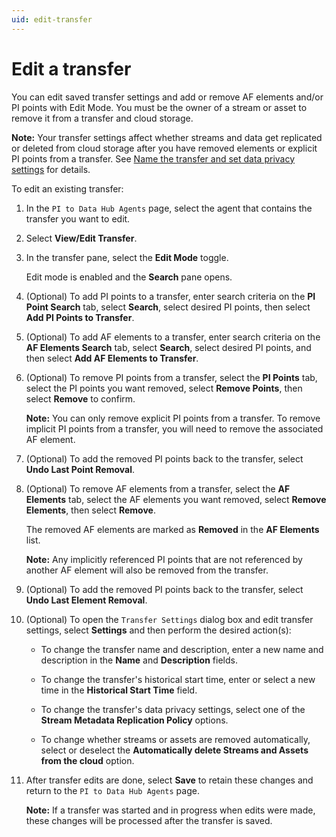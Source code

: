 ```yaml
---
uid: edit-transfer
---
```


# Edit a transfer

You can edit saved transfer settings and add or remove AF elements and/or PI points with Edit Mode. You must be the owner of a stream or asset to remove it from a transfer and cloud storage.

**Note:** Your transfer settings affect whether streams and data get replicated or deleted from cloud storage after you have removed elements or explicit PI points from a transfer. See [Name the transfer and set data privacy settings](xref:create-transfer#name-the-transfer-and-set-data-privacy-settings) for details.

<!-- VTT: Add note about how the Opt-in setting (Transfer Settings window) affects streams/assets being deleted from cloud storage or replicated, depnding on the client's preference/option selection.-->

To edit an existing transfer:

1. In the `PI to Data Hub Agents` page, select the agent that contains the transfer you want to edit.

1. Select **View/Edit Transfer**.

1. In the transfer pane, select the **Edit Mode** toggle.

   Edit mode is enabled and the **Search** pane opens. 

1. (Optional) To add PI points to a transfer, enter search criteria on the **PI Point Search** tab, select **Search**, select desired PI points, then select **Add PI Points to Transfer**. 

1. (Optional) To add AF elements to a transfer, enter search criteria on the **AF Elements Search** tab, select **Search**, select desired PI points, and then select **Add AF Elements to Transfer**.

1. (Optional) To remove PI points from a transfer, select the **PI Points** tab, select the PI points you want removed, select **Remove Points**, then select **Remove** to confirm.
 
   **Note:** You can only remove explicit PI points from a transfer. To remove implicit PI points from a transfer, you will need to remove the associated AF element. 

1. (Optional)  To add the removed PI points back to the transfer, select **Undo Last Point Removal**.

1. (Optional) To remove AF elements from a transfer, select the **AF Elements** tab, select the AF elements you want removed, select **Remove Elements**, then select **Remove**.

   The removed AF elements are marked as **Removed** in the **AF Elements** list. 

   **Note:** Any implicitly referenced PI points that are not referenced by another AF element will also be removed from the transfer.

1. (Optional) To add the removed PI points back to the transfer, select **Undo Last Element Removal**.
 
1. (Optional) To open the `Transfer Settings` dialog box and edit transfer settings, select **Settings** and then perform the desired action(s):

   - To change the transfer name and description, enter a new name and description in the **Name** and **Description** fields.
    
   - To change the transfer's historical start time, enter or select a new time in the **Historical Start Time** field.
    
   - To change the transfer's data privacy settings, select one of the **Stream Metadata Replication Policy** options.  

   - To change whether streams or assets are removed automatically, select or deselect the **Automatically delete Streams and Assets from the cloud** option.

1. After transfer edits are done, select **Save** to retain these changes and return to the `PI to Data Hub Agents` page.

   **Note:** If a transfer was started and in progress when edits were made, these changes will be processed after the transfer is saved.
